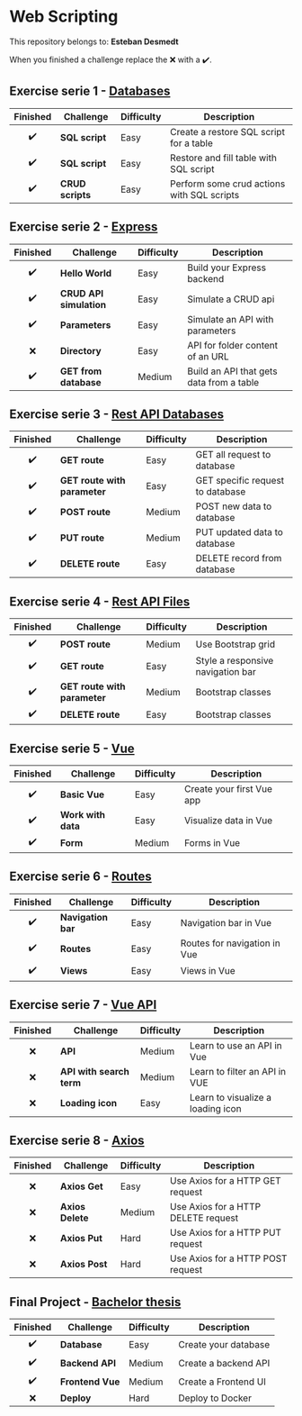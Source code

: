 # Web Scripting

This repository belongs to: **Esteban Desmedt**

When you finished a challenge replace the ❌ with a ✔️.

## Exercise serie 1 - [Databases](01_databases/README.md)

| Finished | Challenge | Difficulty | Description |
| :---: | --- | --- | --- |
| ✔️ | **SQL script** | Easy | Create a restore SQL script for a table |
| ✔️ | **SQL script** | Easy | Restore and fill table with SQL script |
| ✔️ | **CRUD scripts** | Easy | Perform some crud actions with SQL scripts |

## Exercise serie 2 - [Express](02_express/README.md)

| Finished | Challenge | Difficulty | Description |
| :---: | --- | --- | --- |
| ✔️ | **Hello World** | Easy | Build your Express backend |
| ✔️ | **CRUD API simulation** | Easy | Simulate a CRUD api |
| ✔️ | **Parameters** | Easy | Simulate an API with parameters |
| ❌ | **Directory** | Easy | API for folder content of an URL |
| ✔️ | **GET from database** | Medium | Build an API that gets data from a table |

## Exercise serie 3 - [Rest API Databases](03_restapidb/README.md)

| Finished | Challenge | Difficulty | Description |
| :---: | --- | --- | --- |
| ✔️ | **GET route** | Easy | GET all request to database |
| ✔️ | **GET route with parameter** | Easy | GET specific request to database |
| ✔️ | **POST route** | Medium | POST new data to database |
| ✔️ | **PUT route** | Medium | PUT updated data to database |
| ✔️ | **DELETE route** | Easy | DELETE record from database |

## Exercise serie 4 - [Rest API Files](04_restapifs/README.md)

| Finished | Challenge | Difficulty | Description |
| :---: | --- | --- | --- |
| ✔️ | **POST route** | Medium | Use Bootstrap grid |
| ✔️ | **GET route** | Easy | Style a responsive navigation bar |
| ✔️ | **GET route with parameter** | Medium | Bootstrap classes |
| ✔️ | **DELETE route** | Easy | Bootstrap classes |

## Exercise serie 5 - [Vue](05_vue/README.md)

| Finished | Challenge | Difficulty | Description |
| :---: | --- | --- | --- |
| ✔️ | **Basic Vue** | Easy | Create your first Vue app |
| ✔️ | **Work with data** | Easy | Visualize data in Vue |
| ✔️ | **Form** | Medium | Forms in Vue |

## Exercise serie 6 - [Routes](06_routes/README.md)

| Finished | Challenge | Difficulty | Description |
| :---: | --- | --- | --- |
| ✔️ | **Navigation bar** | Easy | Navigation bar in Vue |
| ✔️ | **Routes** | Easy | Routes for navigation in Vue |
| ✔️ | **Views** | Easy | Views in Vue |

## Exercise serie 7 - [Vue API](07_vueapi/README.md)

| Finished | Challenge | Difficulty | Description |
| :---: | --- | --- | --- |
| ❌ | **API** | Medium | Learn to use an API in Vue |
| ❌ | **API with search term** | Medium | Learn to filter an API in VUE |
| ❌ | **Loading icon** | Easy | Learn to visualize a loading icon |

## Exercise serie 8 - [Axios](08_axios/README.md)

| Finished | Challenge | Difficulty | Description |
| :---: | --- | --- | --- |
| ❌ | **Axios Get** | Easy | Use Axios for a HTTP GET request  |
| ❌ | **Axios Delete** | Medium | Use Axios for a HTTP DELETE request  |
| ❌ | **Axios Put** | Hard | Use Axios for a HTTP PUT request  |
| ❌ | **Axios Post** | Hard | Use Axios for a HTTP POST request  |

## Final Project - [Bachelor thesis](11_finalproject/README.md)

| Finished | Challenge | Difficulty | Description |
| :---: | --- | --- | --- |
| ✔️ | **Database** | Easy | Create your database |
| ✔️ | **Backend API** | Medium | Create a backend API |
| ✔️ | **Frontend Vue** | Medium | Create a Frontend UI |
| ❌ | **Deploy** | Hard | Deploy to Docker |



